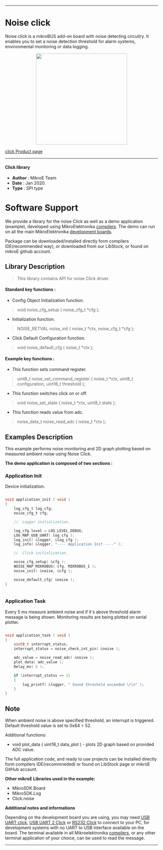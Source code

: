 
---
# Noise click

Noise click is a mikroBUS add-on board with noise detecting circuitry. It enables you to set a noise detection threshold for alarm systems, environmental monitoring or data logging.

<p align="center">
  <img src="https://download.mikroe.com/images/click_for_ide/noise_click.png" height=300px>
</p>

[click Product page](<https://www.mikroe.com/noise-click>)

---


#### Click library 

- **Author**        : MikroE Team
- **Date**          : Jan 2020.
- **Type**          : SPI type


# Software Support

We provide a library for the noise Click 
as well as a demo application (example), developed using MikroElektronika 
[compilers](https://shop.mikroe.com/compilers). 
The demo can run on all the main MikroElektronika [development boards](https://shop.mikroe.com/development-boards).

Package can be downloaded/installed directly form compilers IDE(recommended way), or downloaded from our LibStock, or found on mikroE github account. 

## Library Description

> This library contains API for noise Click driver.

#### Standard key functions :

- Config Object Initialization function.
> void noise_cfg_setup ( noise_cfg_t *cfg ); 
 
- Initialization function.
> NOISE_RETVAL noise_init ( noise_t *ctx, noise_cfg_t *cfg );

- Click Default Configuration function.
> void noise_default_cfg ( noise_t *ctx );


#### Example key functions :

- This function sets command register.
> uint8_t noise_set_command_register ( noise_t *ctx, uint8_t configuration,
>                                      uint16_t threshold );
 
- This function switches click on or off.
> void noise_set_state ( noise_t *ctx, uint8_t state );

- This function reads value from adc.
> noise_data_t noise_read_adc ( noise_t *ctx );

## Examples Description

This example performs noise monitoring and 2D graph 
plotting based on measured ambient noise using Noise Click.  

**The demo application is composed of two sections :**

### Application Init 

Device initialization.

```c

void application_init ( void )
{
    log_cfg_t log_cfg;
    noise_cfg_t cfg;

    //  Logger initialization.

    log_cfg.level = LOG_LEVEL_DEBUG;
    LOG_MAP_USB_UART( log_cfg );
    log_init( &logger, &log_cfg );
    log_info( &logger, "---- Application Init ----" );

    //  Click initialization.

    noise_cfg_setup( &cfg );
    NOISE_MAP_MIKROBUS( cfg, MIKROBUS_1 );
    noise_init( &noise, &cfg );

    noise_default_cfg( &noise );
}
  
```

### Application Task

Every 5 ms measure ambient noise and if it's above threshold
alarm message is being shown.
Monitoring results are being plotted on serial plotter. 

```c

void application_task ( void )
{
    uint8_t interrupt_status;
    interrupt_status = noise_check_int_pin( &noise );

    adc_value = noise_read_adc( &noise );
    plot_data( adc_value );
    Delay_ms( 5 );

    if (interrupt_status == 1)
    {
        log_printf( &logger, " Sound threshold exceeded \r\n" );
    }
}

```

## Note

When ambient noise is above specified threshold, an interrupt
is triggered. Default threshold value is set to 0x64 = 52.

Additional functions:

- void plot_data ( uint16_t data_plot ) - plots 2D graph
based on provided ADC value.

The full application code, and ready to use projects can be  installed directly form compilers IDE(recommneded) or found on LibStock page or mikroE GitHub accaunt.

**Other mikroE Libraries used in the example:** 

- MikroSDK.Board
- MikroSDK.Log
- Click.noise

**Additional notes and informations**

Depending on the development board you are using, you may need 
[USB UART click](https://shop.mikroe.com/usb-uart-click), 
[USB UART 2 Click](https://shop.mikroe.com/usb-uart-2-click) or 
[RS232 Click](https://shop.mikroe.com/rs232-click) to connect to your PC, for 
development systems with no UART to USB interface available on the board. The 
terminal available in all Mikroelektronika 
[compilers](https://shop.mikroe.com/compilers), or any other terminal application 
of your choice, can be used to read the message.



---
